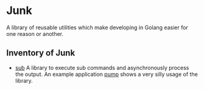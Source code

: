 # Junk

A library of reusable utilities which make developing in Golang easier for one reason or another.

## Inventory of Junk
* [sub](sub) A library to execute sub commands and asynchronously process the output.  An example application
[pump](cli/pump) shows a very silly usage of the library.
